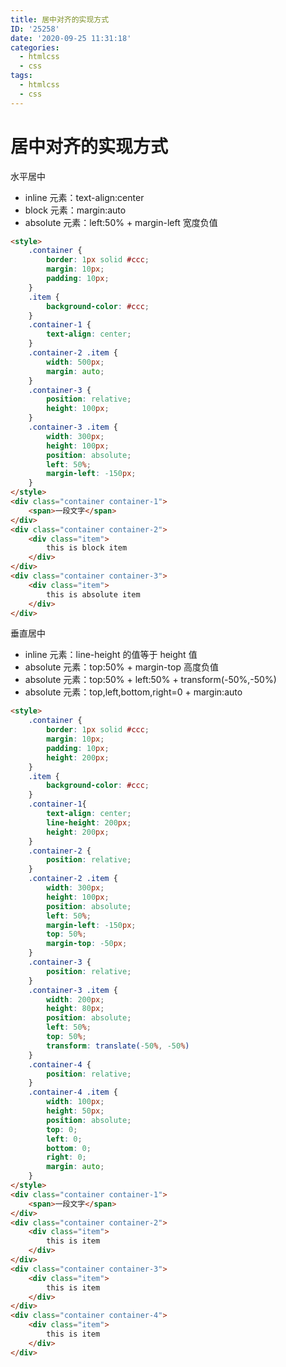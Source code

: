 ```yaml
---
title: 居中对齐的实现方式
ID: '25258'
date: '2020-09-25 11:31:18'
categories:
  - htmlcss
  - css
tags:
  - htmlcss
  - css
---
```


# 居中对齐的实现方式

水平居中

- inline 元素：text-align:center
- block 元素：margin:auto
- absolute 元素：left:50% + margin-left 宽度负值

<html-demo>

``` html
<style>
    .container {
        border: 1px solid #ccc;
        margin: 10px;
        padding: 10px;
    }
    .item {
        background-color: #ccc;
    }
    .container-1 {
        text-align: center;
    }
    .container-2 .item {
        width: 500px;
        margin: auto;
    }
    .container-3 {
        position: relative;
        height: 100px;
    }
    .container-3 .item {
        width: 300px;
        height: 100px;
        position: absolute;
        left: 50%;
        margin-left: -150px;
    }
</style>
<div class="container container-1">
    <span>一段文字</span>
</div>
<div class="container container-2">
    <div class="item">
        this is block item
    </div>
</div>
<div class="container container-3">
    <div class="item">
        this is absolute item
    </div>
</div>
```

</html-demo>

垂直居中

- inline 元素：line-height 的值等于 height 值
- absolute 元素：top:50% + margin-top 高度负值
- absolute 元素：top:50% + left:50% + transform(-50%,-50%)
- absolute 元素：top,left,bottom,right=0 + margin:auto

<html-demo>

``` html 
<style>
    .container {
        border: 1px solid #ccc;
        margin: 10px;
        padding: 10px;
        height: 200px;
    }
    .item {
        background-color: #ccc;
    }
    .container-1{
        text-align: center;
        line-height: 200px;
        height: 200px;
    }
    .container-2 {
        position: relative;
    }
    .container-2 .item {
        width: 300px;
        height: 100px;
        position: absolute;
        left: 50%;
        margin-left: -150px;
        top: 50%;
        margin-top: -50px;
    }
    .container-3 {
        position: relative;
    }
    .container-3 .item {
        width: 200px;
        height: 80px;
        position: absolute;
        left: 50%;
        top: 50%;
        transform: translate(-50%, -50%)
    }
    .container-4 {
        position: relative;
    }
    .container-4 .item {
        width: 100px;
        height: 50px;
        position: absolute;
        top: 0;
        left: 0;
        bottom: 0;
        right: 0;
        margin: auto;
    }
</style>
<div class="container container-1">
    <span>一段文字</span>
</div>
<div class="container container-2">
    <div class="item">
        this is item
    </div>
</div>
<div class="container container-3">
    <div class="item">
        this is item
    </div>
</div>
<div class="container container-4">
    <div class="item">
        this is item
    </div>
</div>
```

</html-demo>
 
 
 
 
 
 
 
 
 
 
 
 
 
 
 
 
 
 
 
 
 
 
 

